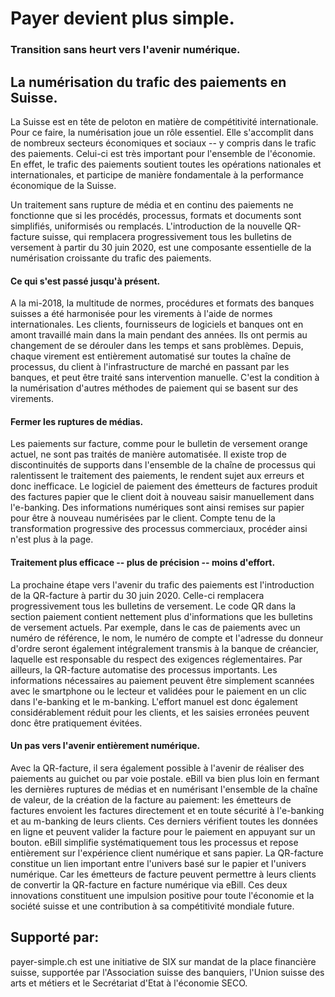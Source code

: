 # Payer devient plus simple.

### Transition sans heurt vers l'avenir numérique.

## La numérisation du trafic des paiements en Suisse.

La Suisse est en tête de peloton en matière de compétitivité internationale. Pour ce faire, la numérisation joue un rôle
essentiel. Elle s'accomplit dans de nombreux secteurs économiques et sociaux -- y compris dans le trafic des paiements. Celui-ci
est très important pour l'ensemble de l'économie. En effet, le trafic des paiements soutient toutes les opérations nationales et
internationales, et participe de manière fondamentale à la performance économique de la Suisse.

Un traitement sans rupture de média et en continu des paiements ne fonctionne que si les procédés, processus, formats et documents
sont simplifiés, uniformisés ou remplacés. L'introduction de la nouvelle QR-facture suisse, qui remplacera progressivement tous
les bulletins de versement à partir du 30 juin 2020, est une composante essentielle de la numérisation croissante du trafic des
paiements.

#### Ce qui s'est passé jusqu'à présent.

A la mi-2018, la multitude de normes, procédures et formats des banques suisses a été harmonisée pour les virements à l'aide de
normes internationales. Les clients, fournisseurs de logiciels et banques ont en amont travaillé main dans la main pendant des
années. Ils ont permis au changement de se dérouler dans les temps et sans problèmes. Depuis, chaque virement est entièrement
automatisé sur toutes la chaîne de processus, du client à l'infrastructure de marché en passant par les banques, et peut être
traité sans intervention manuelle. C'est la condition à la numérisation d'autres méthodes de paiement qui se basent sur des
virements.

#### Fermer les ruptures de médias.

Les paiements sur facture, comme pour le bulletin de versement orange actuel, ne sont pas traités de manière automatisée. Il
existe trop de discontinuités de supports dans l'ensemble de la chaîne de processus qui ralentissent le traitement des paiements,
le rendent sujet aux erreurs et donc inefficace. Le logiciel de paiement des émetteurs de factures produit des factures papier que
le client doit à nouveau saisir manuellement dans l'e-banking. Des informations numériques sont ainsi remises sur papier pour
être à nouveau numérisées par le client. Compte tenu de la transformation progressive des processus commerciaux, procéder ainsi
n'est plus à la page.

#### Traitement plus efficace -- plus de précision -- moins d'effort.

La prochaine étape vers l'avenir du trafic des paiements est l'introduction de la QR-facture à partir du 30 juin 2020. Celle-ci
remplacera progressivement tous les bulletins de versement. Le code QR dans la section paiement contient nettement plus
d'informations que les bulletins de versement actuels. Par exemple, dans le cas de paiements avec un numéro de référence, le nom,
le numéro de compte et l'adresse du donneur d'ordre seront également intégralement transmis à la banque de créancier, laquelle
est responsable du respect des exigences réglementaires. Par ailleurs, la QR-facture automatise des processus importants. Les
informations nécessaires au paiement peuvent être simplement scannées avec le smartphone ou le lecteur et validées pour le
paiement en un clic dans l'e-banking et le m-banking. L'effort manuel est donc également considérablement réduit pour les
clients, et les saisies erronées peuvent donc être pratiquement évitées.

#### Un pas vers l'avenir entièrement numérique.

Avec la QR-facture, il sera également possible à l'avenir de réaliser des paiements au guichet ou par voie postale. eBill va bien
plus loin en fermant les dernières ruptures de médias et en numérisant l'ensemble de la chaîne de valeur, de la création de la
facture au paiement: les émetteurs de factures envoient les factures directement et en toute sécurité à l'e-banking et au
m-banking de leurs clients. Ces derniers vérifient toutes les données en ligne et peuvent valider la facture pour le paiement en
appuyant sur un bouton. eBill simplifie systématiquement tous les processus et repose entièrement sur l'expérience client
numérique et sans papier. La QR-facture constitue un lien important entre l'univers basé sur le papier et l'univers numérique.
Car les émetteurs de facture peuvent permettre à leurs clients de convertir la QR-facture en facture numérique via eBill. Ces deux
innovations constituent une impulsion positive pour toute l'économie et la société suisse et une contribution à sa compétitivité
mondiale future.

## Supporté par:

payer-simple.ch est une initiative de SIX sur mandat de la place financière suisse, supportée par l'Association suisse des
banquiers, l'Union suisse des arts et métiers et le Secrétariat d'Etat à l'économie SECO.
